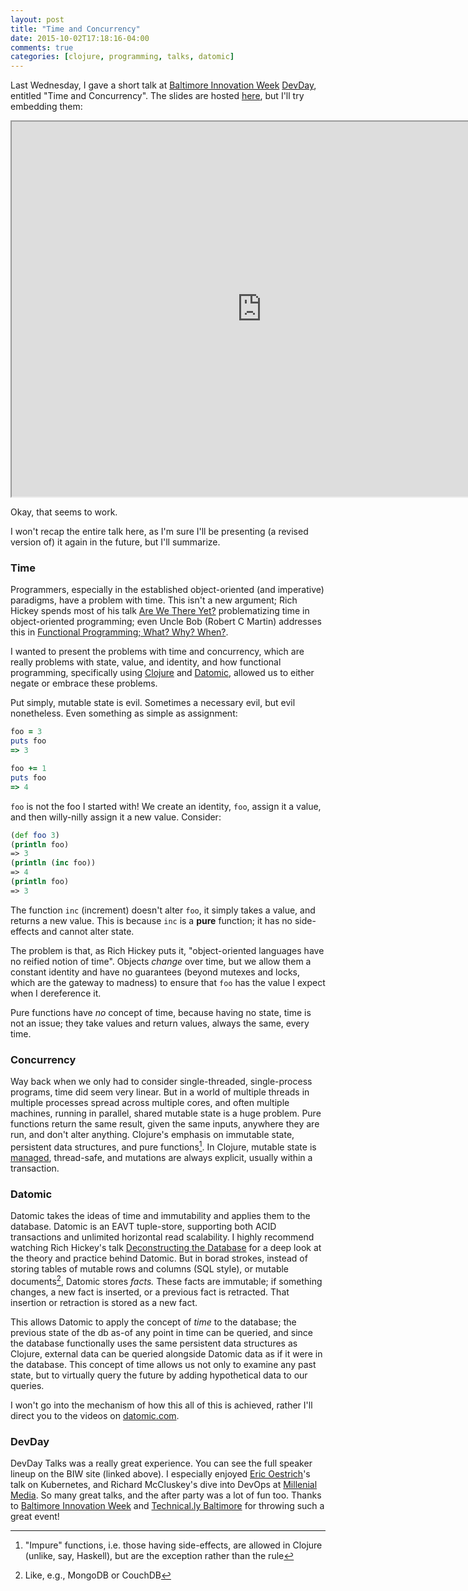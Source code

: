 ```yaml
---
layout: post
title: "Time and Concurrency"
date: 2015-10-02T17:18:16-04:00
comments: true
categories: [clojure, programming, talks, datomic]
---
```


Last Wednesday, I gave a short talk at [Baltimore Innovation Week][biw]
[DevDay][dev], entitled "Time and Concurrency". The slides are hosted
[here][slides], but I'll try embedding them:

<iframe src="http://decomplecting.org/time-and-concurrency" width="800" height="600">
</iframe>

Okay, that seems to work.

I won't recap the entire talk here, as I'm sure I'll be presenting (a revised
version of) it again in the future, but I'll summarize.

### Time

Programmers, especially in the established object-oriented (and imperative)
paradigms, have a problem with time. This isn't a new argument; Rich Hickey
spends most of his talk [Are We There Yet?][awty] problematizing time in
object-oriented programming; even Uncle Bob (Robert C Martin) addresses this in
[Functional Programming; What? Why? When?][fpwww].

I wanted to present the problems with time and concurrency, which are really
problems with state, value, and identity, and how functional programming,
specifically using [Clojure][clj] and [Datomic][dat], allowed us to either
negate or embrace these problems.

Put simply, mutable state is evil. Sometimes a necessary evil, but evil
nonetheless. Even something as simple as assignment:

```ruby
foo = 3
puts foo
=> 3

foo += 1
puts foo
=> 4
```

`foo` is not the foo I started with! We create an identity, `foo`, assign it a
value, and then willy-nilly assign it a new value. Consider:

```clojure
(def foo 3)
(println foo)
=> 3
(println (inc foo))
=> 4
(println foo)
=> 3
```

The function `inc` (increment) doesn't alter `foo`, it simply takes a value, and
returns a new value. This is because `inc` is a **pure** function; it has no
side-effects and cannot alter state.

The problem is that, as Rich Hickey puts it, "object-oriented languages have
no reified notion of time". Objects _change_ over time, but we allow them a
constant identity and have no guarantees (beyond mutexes and locks, which are
the gateway to madness) to ensure that `foo` has the value I expect when I
dereference it.

Pure functions have _no_ concept of time, because having no state, time is
not an issue; they take values and return values, always the same, every time.

### Concurrency

Way back when we only had to consider single-threaded, single-process programs,
time did seem very linear. But in a world of multiple threads in multiple
processes spread across multiple cores, and often multiple machines, running
in parallel, shared mutable state is a huge problem. Pure functions return the
same result, given the same inputs, anywhere they are run, and don't alter
anything. Clojure's emphasis on immutable state, persistent data structures,
and pure functions[^1]. In Clojure, mutable state is [managed][state],
thread-safe, and mutations are always explicit, usually within a transaction.

### Datomic

Datomic takes the ideas of time and immutability and applies them to the
database. Datomic is an EAVT tuple-store, supporting both ACID transactions
and unlimited horizontal read scalability. I highly recommend watching
Rich Hickey's talk [Deconstructing the Database][dtd] for a deep look at
the theory and practice behind Datomic. But in borad strokes, instead of
storing tables of mutable rows and columns (SQL style), or mutable
documents[^2], Datomic stores _facts._ These facts are immutable; if
something changes, a new fact is inserted, or a previous fact is retracted.
That insertion or retraction is stored as a new fact.

This allows Datomic to apply the concept of _time_ to the database; the
previous state of the db as-of any point in time can be queried, and since
the database functionally uses the same persistent data structures as Clojure,
external data can be queried alongside Datomic data as if it were in the
database. This concept of time allows us not only to examine any past state,
but to virtually query the future by adding hypothetical data to our queries.

I won't go into the mechanism of how this all of this is achieved, rather I'll
direct you to the videos on [datomic.com][dat].

### DevDay

DevDay Talks was a really great experience. You can see the full speaker lineup
on the BIW site (linked above). I especially enjoyed [Eric Oestrich][eric]'s
talk on Kubernetes, and Richard McCluskey's dive into DevOps at
[Millenial Media][mm]. So many great talks, and the after party was a lot of
fun too. Thanks to [Baltimore Innovation Week][biw] and
[Technical.ly Baltimore][tb] for throwing such a great event!


[^1]: "Impure" functions, i.e. those having side-effects, are allowed in Clojure (unlike, say, Haskell), but are the exception rather than the rule
[^2]: Like, e.g., MongoDB or CouchDB

[biw]: http://2015.baltimoreinnovationweek.com/
[dev]: http://2015.baltimoreinnovationweek.com/events/dev_day_talks
[slides]: http://decomplecting.org/time-and-concurrency
[awty]: http://www.infoq.com/presentations/Are-We-There-Yet-Rich-Hickey
[fpwww]: https://www.youtube.com/watch?v=7Zlp9rKHGD4
[clj]: http://clojure.org/
[dat]: http://www.datomic.com/
[state]: http://blog.jayfields.com/2011/04/clojure-state-management.html
[dtd]: https://www.youtube.com/watch?v=spMU2tECscM
[eric]: https://twitter.com/ericoestrich
[mm]: http://www.millennialmedia.com/
[tb]: http://technical.ly/baltimore/
